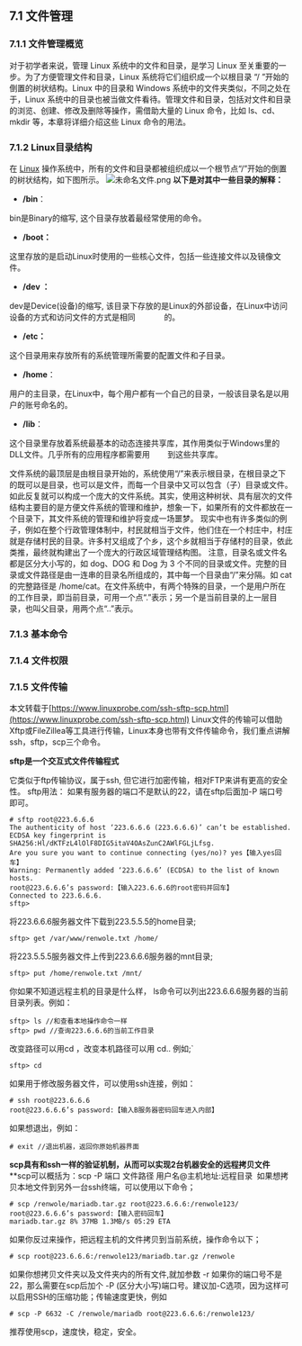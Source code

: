 ## 7.1 文件管理
### 7.1.1 文件管理概览
对于初学者来说，管理 Linux 系统中的文件和目录，是学习 Linux 至关重要的一步。为了方便管理文件和目录，Linux 系统将它们组织成一个以根目录 “/ ”开始的倒置的树状结构。Linux 中的目录和 Windows 系统中的文件夹类似，不同之处在于，Linux 系统中的目录也被当做文件看待。管理文件和目录，包括对文件和目录的浏览、创建、修改及删除等操作，需借助大量的 Linux 命令，比如 ls、cd、mkdir 等，本章将详细介绍这些 Linux 命令的用法。

### 7.1.2 Linux目录结构
在 [Linux](http://c.biancheng.net/linux_tutorial/) 操作系统中，所有的文件和目录都被组织成以一个根节点“/”开始的倒置的树状结构，如下图所示。
![未命名文件.png](https://cdn.nlark.com/yuque/0/2020/png/482868/1581403937448-38751063-3f22-498e-8653-9290d1da5373.png#align=left&display=inline&height=435&name=%E6%9C%AA%E5%91%BD%E5%90%8D%E6%96%87%E4%BB%B6.png&originHeight=435&originWidth=1044&size=27649&status=done&style=none&width=1044)
**以下是对其中一些目录的解释：**

- **/bin**：

bin是Binary的缩写, 这个目录存放着最经常使用的命令。

- **/boot：**

这里存放的是启动Linux时使用的一些核心文件，包括一些连接文件以及镜像文件。

- **/dev ：**

dev是Device(设备)的缩写, 该目录下存放的是Linux的外部设备，在Linux中访问设备的方式和访问文件的方式是相同             的。

- **/etc：**

这个目录用来存放所有的系统管理所需要的配置文件和子目录。

- **/home**：

用户的主目录，在Linux中，每个用户都有一个自己的目录，一般该目录名是以用户的账号命名的。

- **/lib**：

这个目录里存放着系统最基本的动态连接共享库，其作用类似于Windows里的DLL文件。几乎所有的应用程序都需要用        到这些共享库。

文件系统的最顶层是由根目录开始的，系统使用“/”来表示根目录，在根目录之下的既可以是目录，也可以是文件，而每一个目录中又可以包含（子）目录或文件。如此反复就可以构成一个庞大的文件系统。其实，使用这种树状、具有层次的文件结构主要目的是方便文件系统的管理和维护，想象一下，如果所有的文件都放在一个目录下，其文件系统的管理和维护将变成一场噩梦。
现实中也有许多类似的例子，例如在整个行政管理体制中，村民就相当于文件，他们住在一个村庄中，村庄就是存储村民的目录。许多村又组成了个乡，这个乡就相当于存储村的目录，依此类推，最终就构建出了一个庞大的行政区域管理结构图。
注意，目录名或文件名都是区分大小写的，如 dog、DOG 和 Dog 为 3 个不同的目录或文件。完整的目录或文件路径是由一连串的目录名所组成的，其中每一个目录由“/”来分隔。如 cat 的完整路径是 /home/cat。在文件系统中，有两个特殊的目录，一个是用户所在的工作目录，即当前目录，可用一个点“.”表示；另一个是当前目录的上一层目录，也叫父目录，用两个点“..”表示。
### 7.1.3 基本命令
### 7.1.4 文件权限
### 7.1.5 文件传输
本文转载于[https://www.linuxprobe.com/ssh-sftp-scp.html](https://www.linuxprobe.com/ssh-sftp-scp.html)
Linux文件的传输可以借助Xftp或FileZillea等工具进行传输，Linux本身也带有文件传输命令，我们重点讲解ssh，sftp，scp三个命令。

**sftp是一个交互式文件传输程式**

它类似于ftp传输协议，属于ssh, 但它进行加密传输，相对FTP来讲有更高的安全性。
sftp用法：
如果有服务器的端口不是默认的22，请在sftp后面加-P 端口号 即可。

```
# sftp root@223.6.6.6
The authenticity of host ‘223.6.6.6 (223.6.6.6)’ can’t be established.
ECDSA key fingerprint is SHA256:Hl/dKTFzL4lOlF8DIG5itaV4OAsZunC2AWlFGLjLfsg.
Are you sure you want to continue connecting (yes/no)? yes【输入yes回车】
Warning: Permanently added ‘223.6.6.6’ (ECDSA) to the list of known hosts.
root@223.6.6.6’s password:【输入223.6.6.6的root密码并回车】
Connected to 223.6.6.6.
sftp>
```

将223.6.6.6服务器文件下载到223.5.5.5的home目录;
```
sftp> get /var/www/renwole.txt /home/
```

将223.5.5.5服务器文件上传到223.6.6.6服务器的mnt目录;
```
sftp> put /home/renwole.txt /mnt/
```

你如果不知道远程主机的目录是什么样， ls命令可以列出223.6.6.6服务器的当前目录列表。例如：
```
sftp> ls //和查看本地操作命令一样
sftp> pwd //查询223.6.6.6的当前工作目录
```

改变路径可以用cd ，改变本机路径可以用 cd.. 例如;`
```
sftp> cd
```

如果用于修改服务器文件，可以使用ssh连接，例如：
```
# ssh root@223.6.6.6
root@223.6.6.6’s password:【输入B服务器密码回车进入内部】
```

如果想退出，例如：
```
# exit //退出机器，返回你原始机器界面
```

**scp具有和ssh一样的验证机制，从而可以实现2台机器安全的远程拷贝文件**
**scp可以概括为：scp -P 端口 文件路径 用户名@主机地址:远程目录  如果想拷贝本地文件到另外一台ssh终端，可以使用以下命令；
```
# scp /renwole/mariadb.tar.gz root@223.6.6.6:/renwole123/
root@223.6.6.6’s password:【输入密码回车】
mariadb.tar.gz 8% 37MB 1.3MB/s 05:29 ETA
```

如果你反过来操作，把远程主机的文件拷贝到当前系统，操作命令以下；
```
# scp root@223.6.6.6:/renwole123/mariadb.tar.gz /renwole
```

如果你想拷贝文件夹以及文件夹内的所有文件,就加参数 -r 如果你的端口号不是22，那么需要在scp后加个 -P (区分大小写)端口号。建议加-C选项，因为这样可以启用SSH的压缩功能；传输速度更快，例如

```
# scp -P 6632 -C /renwole/mariadb root@223.6.6.6:/renwole123/
```

推荐使用scp，速度快，稳定，安全。


